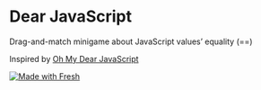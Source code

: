 # Dear JavaScript

Drag-and-match minigame about JavaScript values’ equality (==)

Inspired by [Oh My Dear JavaScript](https://www.thomas-yang.me/projects/oh-my-dear-js/)

[![Made with Fresh](https://fresh.deno.dev/fresh-badge.svg)](https://fresh.deno.dev)
